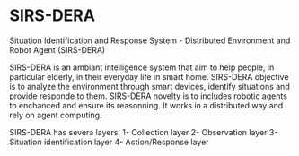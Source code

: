 # SIRS-DERA
Situation Identification and Response System - Distributed Environment and Robot Agent (SIRS-DERA)

SIRS-DERA is an ambiant intelligence system that aim to help people, in particular elderly, in their everyday life in smart home. SIRS-DERA objective is to analyze the environment through smart devices, identify situations and provide responde to them. SIRS-DERA novelty is to includes robotic agents to enchanced and ensure its reasonning. It works in a distributed way and rely on agent computing.

SIRS-DERA has severa layers:
1- Collection layer
2- Observation layer
3- Situation identification layer
4- Action/Response layer

